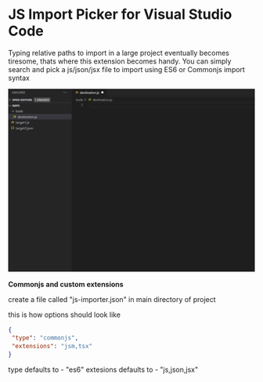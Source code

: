 # JS Import Picker for Visual Studio Code

Typing relative paths to import in a large project eventually becomes tiresome, thats where this extension becomes handy. 
You can simply search and pick a js/json/jsx file to import using ES6 or Commonjs import syntax

![demo](images/g.gif)

**Commonjs and custom extensions**

create a file called "js-importer.json" in main directory of project

this is how options should look like
```json
{
 "type": "commonjs", 
 "extensions": "jsm,tsx" 
}
```
type defaults to - "es6"
extesions defaults to - "js,json,jsx"